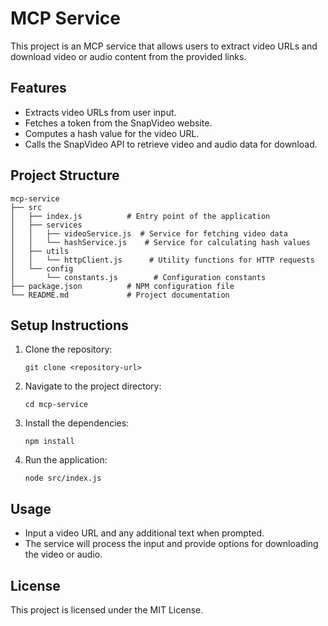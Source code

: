 # MCP Service

This project is an MCP service that allows users to extract video URLs and download video or audio content from the provided links.

## Features

- Extracts video URLs from user input.
- Fetches a token from the SnapVideo website.
- Computes a hash value for the video URL.
- Calls the SnapVideo API to retrieve video and audio data for download.

## Project Structure

```
mcp-service
├── src
│   ├── index.js          # Entry point of the application
│   ├── services
│   │   ├── videoService.js  # Service for fetching video data
│   │   └── hashService.js    # Service for calculating hash values
│   ├── utils
│   │   └── httpClient.js      # Utility functions for HTTP requests
│   └── config
│       └── constants.js        # Configuration constants
├── package.json          # NPM configuration file
└── README.md             # Project documentation
```

## Setup Instructions

1. Clone the repository:
   ```
   git clone <repository-url>
   ```

2. Navigate to the project directory:
   ```
   cd mcp-service
   ```

3. Install the dependencies:
   ```
   npm install
   ```

4. Run the application:
   ```
   node src/index.js
   ```

## Usage

- Input a video URL and any additional text when prompted.
- The service will process the input and provide options for downloading the video or audio.

## License

This project is licensed under the MIT License.